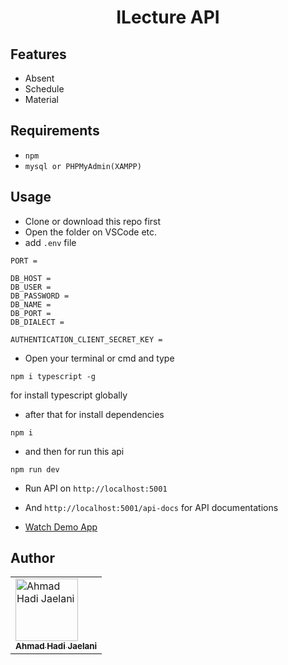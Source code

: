 <h1 align="center">ILecture API</h1>

## Features

- Absent
- Schedule
- Material

## Requirements

- `npm`
- `mysql or PHPMyAdmin(XAMPP)`

## Usage

- Clone or download this repo first
- Open the folder on VSCode etc.
- add `.env` file
```
PORT = 

DB_HOST = 
DB_USER = 
DB_PASSWORD = 
DB_NAME = 
DB_PORT = 
DB_DIALECT = 

AUTHENTICATION_CLIENT_SECRET_KEY = 
```
- Open your terminal or cmd and type
````
npm i typescript -g
````
  for install typescript globally
- after that for install dependencies
 ```
 npm i
 ```
- and then for run this api
```
npm run dev
```

- Run API on `http://localhost:5001`
- And `http://localhost:5001/api-docs` for API documentations

- [Watch Demo App]()

## Author
  <table>
    <tr>
      <td>
        <a href="https://github.com/aahmadhadi">
          <img width="100" src="https://avatars1.githubusercontent.com/u/35247372?s=460&v=4" alt="Ahmad Hadi Jaelani"><br/>
          <sub><b>Ahmad Hadi Jaelani</b></sub>
        </a>
      </td>
    </tr>
  </table>
